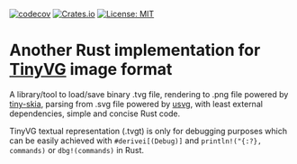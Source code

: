 
[![codecov](https://codecov.io/gh/mhfan/intvg/graph/badge.svg)](https://codecov.io/gh/mhfan/intvg)
[![Crates.io](https://img.shields.io/crates/v/intvg.svg)](https://crates.io/crates/intvg)
[![License: MIT](https://img.shields.io/badge/License-MIT-green.svg)](https://opensource.org/licenses/MIT)

# Another Rust implementation for [TinyVG](https://tinyvg.tech/) image format

A library/tool to load/save binary .tvg file, rendering to .png file powered by [tiny-skia](https://github.com/RazrFalcon/tiny-skia), parsing from .svg file powered by [usvg](https://github.com/RazrFalcon/resvg/tree/master/crates/usvg), with least external dependencies, simple and concise Rust code.

TinyVG textual representation (.tvgt) is only for debugging purposes which can be easily achieved with ```#derivei[(Debug)]``` and ```println!("{:?}, commands)``` or ```dbg!(commands)``` in Rust.
